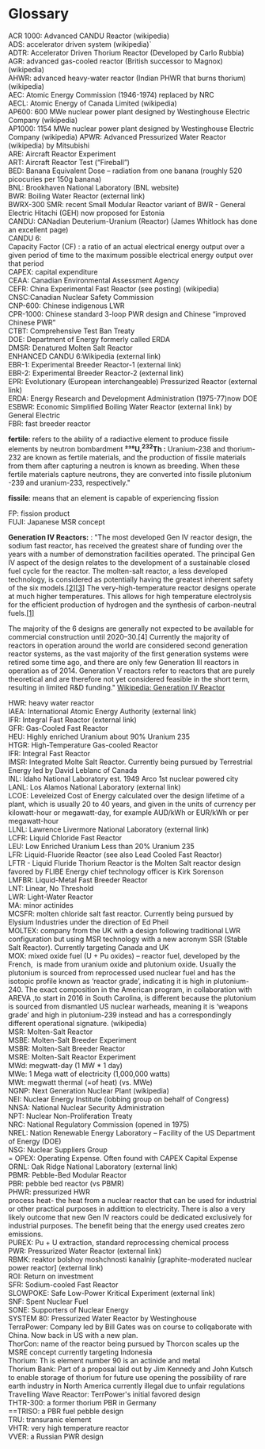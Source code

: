 # Glossary

ACR 1000: Advanced CANDU Reactor (wikipedia)<br />
ADS: accelerator driven system (wikipedia)`<br />
ADTR: Accelerator Driven Thorium Reactor (Developed by Carlo Rubbia)<br />
AGR: advanced gas-cooled reactor (British successor to Magnox) (wikipedia)<br />
AHWR: advanced heavy-water reactor (Indian PHWR that burns thorium) (wikipedia)<br />
AEC: Atomic Energy Commission (1946-1974) replaced by NRC<br />
AECL: Atomic Energy of Canada Limited (wikipedia)<br />
AP600: 600 MWe nuclear power plant designed by Westinghouse Electric Company (wikipedia)<br />
AP1000: 1154 MWe nuclear power plant designed by Westinghouse Electric Company (wikipedia) APWR: Advanced Pressurized Water Reactor (wikipedia) by Mitsubishi<br />
ARE: Aircraft Reactor Experiment<br />
ART: Aircraft Reactor Test (“Fireball”)<br />
BED: Banana Equivalent Dose – radiation from one banana (roughly 520 picocuries per 150g banana)<br />
BNL: Brookhaven National Laboratory (BNL website)<br />
BWR: Boiling Water Reactor (external link)<br />
BWRX-300 SMR: recent Small Modular Reactor variant of BWR - General Electric Hitachi (GEH) now proposed for Estonia<br />
CANDU: CANadian Deuterium-Uranium (Reactor) (James Whitlock has done an excellent page)<br />
CANDU 6:<br />
Capacity Factor (CF) : a ratio of an actual electrical energy output over a given period of time to the maximum possible electrical energy output over that period<br />
CAPEX: capital expenditure<br />
CEAA: Canadian Environmental Assessment Agency<br />
CEFR: China Experimental Fast Reactor (see posting) (wikipedia)<br />
CNSC:Canadian Nuclear Safety Commission<br />
CNP-600: Chinese indigenous LWR<br />
CPR-1000: Chinese standard 3-loop PWR design and Chinese “improved Chinese PWR”<br />
CTBT: Comprehensive Test Ban Treaty<br />
DOE: Department of Energy formerly called ERDA<br />
DMSR: Denatured Molten Salt Reactor<br />
ENHANCED CANDU 6:Wikipedia (external link)<br />
EBR-1: Experimental Breeder Reactor-1 (external link)<br />
EBR-2: Experimental Breeder Reactor-2 (external link)<br />
EPR: Evolutionary (European interchangeable) Pressurized Reactor (external link)<br />
ERDA: Energy Research and Development Administration (1975-77)now DOE<br />
ESBWR: Economic Simplified Boiling Water Reactor (external link) by General Electric<br />
FBR: fast breeder reactor<br />

<strong>fertile</strong>: refers to the ability of a radiactive element to produce fissile elements by neutron bombardment <strong>²³⁸U,<sup>232</sup>Th :</strong> Uranium-238 and thorium-232 are known as fertile materials, and the production of fissile materials from them after capturing a neutron is known as breeding. When these fertile materials capture neutrons, they are converted into fissile plutonium -239 and uranium-233, respectively."<br />

<strong>fissile</strong>: means that an element is capable of experiencing fission <br />


FP: fission product<br />
FUJI: Japanese MSR concept<br />

<strong>Generation IV Reactors:</strong> : "The most developed Gen IV reactor design, the sodium fast reactor, has received the greatest share of funding over the years with a number of demonstration facilities operated. The principal Gen IV aspect of the design relates to the development of a sustainable closed fuel cycle for the reactor. The molten-salt reactor, a less developed technology, is considered as potentially having the greatest inherent safety of the six models.<a href="https://en.wikipedia.org/wiki/Generation_IV_reactor#cite_note-2" target="_blank">[2]</a><a href="">[3]</a> The very-high-temperature reactor designs operate at much higher temperatures. This allows for high temperature electrolysis for the efficient production of hydrogen and the synthesis of carbon-neutral fuels.<a href="https://www.sciencedirect.com/science/article/pii/S0301421513006083?via%3Dihub" target="_blank">[1]</a><br />

The majority of the 6 designs are generally not expected to be available for commercial construction until 2020–30.[4] Currently the majority of reactors in operation around the world are considered second generation reactor systems, as the vast majority of the first generation systems were retired some time ago, and there are only few Generation III reactors in operation as of 2014. Generation V reactors refer to reactors that are purely theoretical and are therefore not yet considered feasible in the short term, resulting in limited R&D funding." <a href="https://en.wikipedia.org/wiki/Generation_IV_reactor" target="_blank">Wikipedia: Generation IV Reactor</a><br />

HWR: heavy water reactor<br />
IAEA: International Atomic Energy Authority (external link)<br />
IFR: Integral Fast Reactor (external link)<br />
GFR: Gas-Cooled Fast Reactor<br />
HEU: Highly enriched Uranium about 90% Uranium 235<br />
HTGR: High-Temperature Gas-cooled Reactor<br />
IFR: Integral Fast Reactor<br />
IMSR: Integrated Molte Salt Reactor. Currently being pursued by Terrestrial Energy led by David Leblanc of Canada<br />
INL: Idaho National Laboratory est. 1949 Arco 1st nuclear powered city<br />
LANL: Los Alamos National Laboratory (external link)<br />
LCOE: Leveleized Cost of Energy calculated over the design lifetime of a plant, which is usually 20 to 40 years, and given in the units of currency per kilowatt-hour or megawatt-day, for example AUD/kWh or EUR/kWh or per megawatt-hour<br />
LLNL: Lawrence Livermore National Laboratory (external link)<br />
LCFR: Liquid Chloride Fast Reactor<br />
LEU: Low Enriched Uranium Less than 20% Uranium 235<br />
LFR: Liquid-Fluoride Reactor (see also Lead Cooled Fast Reactor)<br />
LFTR - Liquid Fluride Thorium Reactor is the Molten Salt reactor design favored by FLIBE Energy chief technology officer is Kirk Sorenson<br />
LMFBR: Liquid-Metal Fast Breeder Reactor<br />
LNT: Linear, No Threshold<br />
LWR: Light-Water Reactor<br />
MA: minor actinides<br />
MCSFR: molten chloride salt fast reactor. Currently being pursued by Elysium Industries under the direction of Ed Pheil<br />
MOLTEX: company from the UK with a design following traditional LWR configuration but using MSR technology with a new acronym SSR (Stable Salt Reactor). Currently targeting Canada and UK<br />
MOX: mixed oxide fuel (U + Pu oxides) – reactor fuel, developed by the French,  is made from uranium oxide and plutonium oxide. Usually the plutonium is sourced from reprocessed used nuclear fuel and has the isotopic profile known as ‘reactor grade’, indicating it is high in plutonium-240. The exact composition in the American program, in collaboration with AREVA ,to start in 2016 in South Carolina, is different because the plutonium is sourced from dismantled US nuclear warheads, meaning it is ‘weapons grade’ and high in plutonium-239 instead and has a correspondingly different operational signature. (wikipedia)<br />
MSR: Molten-Salt Reactor<br />
MSBE: Molten-Salt Breeder Experiment<br />
MSBR: Molten-Salt Breeder Reactor<br />
MSRE: Molten-Salt Reactor Experiment<br />
MWd: megwatt-day (1 MW * 1 day)<br />
MWe: 1 Mega watt of electricity (1,000,000 watts)<br />
MWt: megwatt thermal (=of heat) (vs. MWe)<br />
NGNP: Next Generation Nuclear Plant (wikipedia)<br />
NEI: Nuclear Energy Institute (lobbing group on behalf of Congress)<br />
NNSA: National Nuclear Security Administration<br />
NPT: Nuclear Non-Proliferation Treaty<br />
NRC: National Regulatory Commission (opened in 1975)<br />
NREL: Nation Renewable Energy Laboratory – Facility of the US Department of Energy (DOE)<br />
NSG: Nuclear Suppliers Group<br />=
OPEX: Operating Expense. Often found with CAPEX Capital Expense<br />
ORNL: Oak Ridge National Laboratory (external link)<br />
PBMR: Pebble-Bed Modular Reactor<br />
PBR: pebble bed reactor (vs PBMR)<br />
PHWR: pressurized HWR<br />
process heat- the heat from a nuclear reactor that can be used for industrial or other practical purposes in addittion to electricity. There is also a very likely outcome that new Gen IV reactors could be dedicated exclusively for industrial purposes. The benefit being that the energy used creates zero emissions.<br />
PUREX: Pu + U extraction, standard reprocessing chemical process<br />
PWR: Pressurized Water Reactor (external link)<br />
RBMK: reaktor bolshoy moshchnosti kanalniy [graphite-moderated nuclear power reactor] (external link)<br />
ROI: Return on investment<br />
SFR: Sodium-cooled Fast Reactor<br />
SLOWPOKE: Safe Low-Power Kritical Experiment (external link)<br />
SNF: Spent Nuclear Fuel<br />
SONE: Supporters of Nuclear Energy<br />
SYSTEM 80: Pressurized Water Reactor by Westinghouse<br />
TerraPower: Company led by Bill Gates was on course to collqaborate with China. Now back in US with a new plan.<br />
ThorCon: name of the reactor being pursued by Thorcon scales up the MSRE concept currently targeting Indonesia<br />
Thorium: Th is element number 90 is an actinide and metal<br />
Thorium Bank: Part of a proposal laid out by Jim Kennedy and John Kutsch to enable storage of thorium for future use opening the possibility of rare earth industry in North America currently illegal due to unfair regulations<br />
Travelling Wave Reactor: TerrPower's initial favored design<br />
THTR-300: a former thorium PBR in Germany<br />
==TRISO: a PBR fuel pebble design<br />
TRU: transuranic element<br />
VHTR: very high temperature reactor<br />
VVER: a Russian PWR design<br />
